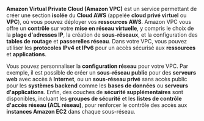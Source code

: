 
**Amazon Virtual Private Cloud (Amazon VPC)** est un service permettant de créer une section **isolée** du **Cloud AWS** (appelée **cloud privé virtuel** ou **VPC**), où vous pouvez déployer vos **ressources AWS**. Amazon VPC vous offre un **contrôle** sur votre **mise en réseau virtuelle**, y compris le choix de la **plage d'adresses IP**, la création de **sous-réseaux**, et la configuration des **tables de routage** et **passerelles réseau**. Dans votre VPC, vous pouvez utiliser les **protocoles IPv4 et IPv6** pour un accès sécurisé aux **ressources** et **applications**.

Vous pouvez personnaliser la **configuration réseau** pour votre VPC. Par exemple, il est possible de créer un **sous-réseau public** pour des **serveurs web** avec accès à **Internet**, ou un **sous-réseau privé** sans accès public pour les **systèmes backend** comme les **bases de données** ou **serveurs d'applications**. Enfin, des couches de **sécurité supplémentaires** sont disponibles, incluant les **groupes de sécurité** et les **listes de contrôle d'accès réseau (ACL réseau)**, pour renforcer le contrôle des accès aux **instances Amazon EC2** dans chaque sous-réseau.